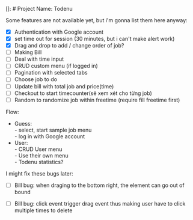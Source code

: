 []: # Project Name: Todenu

Some features are not available yet, but i'm gonna list them here anyway:  
- [x] Authentication with Google account  
- [x] set time out for session (30 minutes, but i can't make alert work)
- [x] Drag and drop to add / change order of job?  
- [ ] Making Bill 
- [ ] Deal with time input
- [ ] CRUD custom menu (if logged in)  
- [ ] Pagination with selected tabs
- [ ] Choose job to do  
- [ ] Update bill with total job and price(time)  
- [ ] Checkout to start timecounter(sẽ xem xét cho từng job)  
- [ ] Random to randomize job within freetime (require fill freetime first)  

Flow:  
  - Guess:  
        - select, start sample job menu  
        - log in with Google account  
  - User:   
        - CRUD User menu  
        - Use their own menu  
        - Todenu statistics?  


I might fix these bugs later:
- [ ] Bill bug: when draging to the bottom right, the element can go out of bound
- [ ] Bill bug: click event trigger drag event thus making user have to click multiple times to delete



